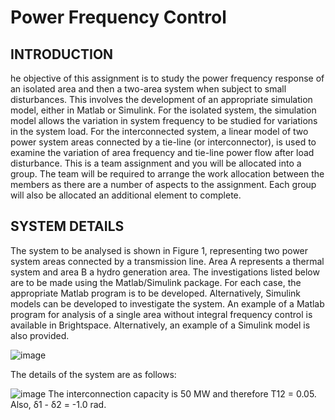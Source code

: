 # Power Frequency Control 

## INTRODUCTION

he objective of this assignment is to study the power frequency response of an isolated area and then a two-area system when subject to small disturbances. This involves the development of an appropriate simulation model, either in Matlab or Simulink. For the isolated system, the simulation model allows the variation in system frequency to be studied for variations in the system load. For the interconnected system, a linear model of two power system areas connected by a tie-line (or interconnector), is used to examine the variation of area frequency and tie-line power flow after load disturbance.
This is a team assignment and you will be allocated into a group. The team will be required to arrange the work allocation between the members as there are a number of aspects to the assignment. Each group will also be allocated an additional element to complete.

## SYSTEM DETAILS

The system to be analysed is shown in Figure 1, representing two power system areas connected by a transmission line. Area A represents a thermal system and area B a hydro generation area. The investigations listed below are to be made using the Matlab/Simulink package. For each case, the appropriate Matlab program is to be developed. Alternatively, Simulink models can be developed to investigate the system. An example of a Matlab program for analysis of a single area without integral frequency control is available in Brightspace. Alternatively, an example of a Simulink model is also provided.

![image](https://user-images.githubusercontent.com/73076876/153966706-05d5c960-1045-41a4-9824-adebecb90753.png)

The details of the system are as follows:

![image](https://user-images.githubusercontent.com/73076876/153966750-b86a8eb8-ff8c-4712-8dfc-1684cdf7b26d.png)
The interconnection capacity is 50 MW and therefore T12 = 0.05. Also, δ1 - δ2 = -1.0 rad.
